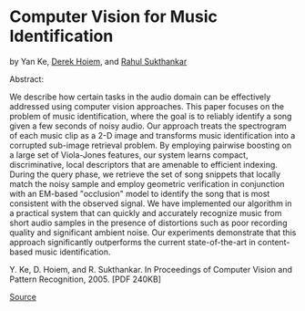 # Computer Vision for Music Identification



by Yan Ke, [Derek Hoiem](http://dhoiem.cs.illinois.edu/), and [Rahul Sukthankar](http://www.cs.cmu.edu/~rahuls/)

Abstract:

We describe how certain tasks in the audio domain can be effectively addressed using computer vision approaches. This paper focuses on the problem of music identification, where the goal is to reliably identify a song given a few seconds of noisy audio. Our approach treats the spectrogram of each music clip as a 2-D image and transforms music identification into a corrupted sub-image retrieval problem. By employing pairwise boosting on a large set of Viola-Jones features, our system learns compact, discriminative, local descriptors that are amenable to efficient indexing. During the query phase, we retrieve the set of song snippets that locally match the noisy sample and employ geometric verification in conjunction with an EM-based "occlusion" model to identify the song that is most consistent with the observed signal. We have implemented our algorithm in a practical system that can quickly and accurately recognize music from short audio samples in the presence of distortions such as poor recording quality and significant ambient noise. Our experiments demonstrate that this approach significantly outperforms the current state-of-the-art in content-based music identification.


Y. Ke, D. Hoiem, and R. Sukthankar. In Proceedings of Computer Vision and Pattern Recognition, 2005. [PDF 240KB]



[Source](http://www.cs.cmu.edu/~yke/musicretrieval/)